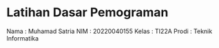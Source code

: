 # Latihan Dasar Pemograman
Nama : Muhamad Satria
NIM : 20220040155
Kelas : TI22A
Prodi : Teknik Informatika
